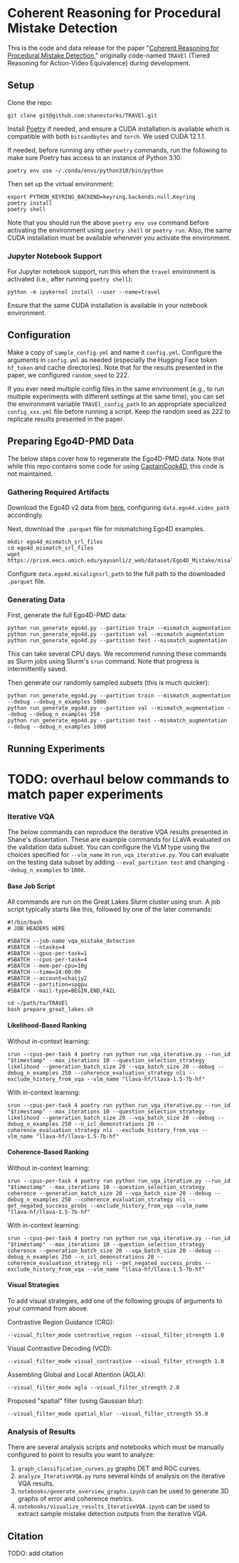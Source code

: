 # Coherent Reasoning for Procedural Mistake Detection

This is the code and data release for the paper "[Coherent Reasoning for Procedural Mistake Detection](https://arxiv.org/abs/2412.11927)," originally code-named `TRAVEl` (Tiered Reasoning for Action-Video Equivalence) during development.

## Setup

Clone the repo:

```
git clone git@github.com:shanestorks/TRAVEl.git
```

Install [Poetry](https://python-poetry.org/docs/#installing-with-the-official-installer) if needed, and ensure a CUDA installation is available which is compatible with both `bitsandbytes` and `torch`. We used CUDA 12.1.1.

If needed, before running any other `poetry` commands, run the following to make sure Poetry has access to an instance of Python 3.10:

```
poetry env use ~/.conda/envs/python310/bin/python
```

Then set up the virtual environment:

```
export PYTHON_KEYRING_BACKEND=keyring.backends.null.Keyring
poetry install
poetry shell
```

Note that you should run the above `poetry env use` command before activating the environment using `poetry shell` or `poetry run`. Also, the same CUDA installation must be available whenever you activate the environment.

### Jupyter Notebook Support

For Jupyter notebook support, run this when the `travel` environment is activated (i.e., after running `poetry shell`):

```
python -m ipykernel install --user --name=travel
```

Ensure that the same CUDA installation is available in your notebook environment.

## Configuration

Make a copy of `sample_config.yml` and name it `config.yml`. Configure the arguments in `config.yml` as needed (especially the Hugging Face token `hf_token` and cache directories). Note that for the results presented in the paper, we configured `random_seed` to 222.

If you ever need multiple config files in the same environment (e.g., to run multiple experiments with different settings at the same time), you can set the environment variable `TRAVEl_config_path` to an appropriate specialized `config_xxx.yml` file before running a script. Keep the random seed as 222 to replicate results presented in the paper.

## Preparing Ego4D-PMD Data

The below steps cover how to regenerate the Ego4D-PMD data. Note that while this repo contains some code for using [CaptainCook4D](https://github.com/CaptainCook4D), this code is not maintained. 

### Gathering Required Artifacts

Download the Ego4D v2 data from [here](https://visualize.ego4d-data.org/), configuring `data.ego4d.video_path` accordingly.

Next, download the `.parquet` file for mismatching Ego4D examples.

```
mkdir ego4d_mismatch_srl_files
cd ego4d_mismatch_srl_files
wget https://prism.eecs.umich.edu/yayuanli/z_web/dataset/Ego4D_Mistake/misalignsrl_more_samples_same_split_combinedwords_wohand_objectstatesafe.parquet
```

Configure `data.ego4d.misalignsrl_path` to the full path to the downloaded `.parquet` file.

### Generating Data

First, generate the full Ego4D-PMD data:

```
python run_generate_ego4d.py --partition train --mismatch_augmentation
python run_generate_ego4d.py --partition val --mismatch_augmentation
python run_generate_ego4d.py --partition test --mismatch_augmentation
```

This can take several CPU days. We recommend running these commands as Slurm jobs using Slurm's `srun` command. Note that progress is intermittently saved.

Then generate our randomly sampled subsets (this is much quicker):

```
python run_generate_ego4d.py --partition train --mismatch_augmentation --debug --debug_n_examples 5000
python run_generate_ego4d.py --partition val --mismatch_augmentation --debug --debug_n_examples 250
python run_generate_ego4d.py --partition test --mismatch_augmentation --debug --debug_n_examples 1000
```

## Running Experiments

# TODO: overhaul below commands to match paper experiments

### Iterative VQA

The below commands can reproduce the iterative VQA results presented in Shane's dissertation. These are example commands for LLaVA evaluated on the validation data subset. You can configure the VLM type using the choices specified for `--vlm_name` in `run_vqa_iterative.py`. You can evaluate on the testing data subset by adding `--eval_partition test` and changing `--debug_n_examples` to `1000`.

#### Base Job Script

All commands are run on the Great Lakes Slurm cluster using srun. A job script typically starts like this, followed by one of the later commands:

```
#!/bin/bash
# JOB HEADERS HERE

#SBATCH --job-name vqa_mistake_detection
#SBATCH --ntasks=4
#SBATCH --gpus-per-task=1
#SBATCH --cpus-per-task=4
#SBATCH --mem-per-cpu=10g
#SBATCH --time=24:00:00
#SBATCH --account=chaijy2
#SBATCH --partition=spgpu
#SBATCH --mail-type=BEGIN,END,FAIL

cd ~/path/to/TRAVEl
bash prepare_great_lakes.sh
```

#### Likelihood-Based Ranking

Without in-context learning:

```
srun --cpus-per-task 4 poetry run python run_vqa_iterative.py --run_id "$timestamp" --max_iterations 10 --question_selection_strategy likelihood --generation_batch_size 20 --vqa_batch_size 20 --debug --debug_n_examples 250 --coherence_evaluation_strategy nli --exclude_history_from_vqa --vlm_name "llava-hf/llava-1.5-7b-hf"
```

With in-context learning:

```
srun --cpus-per-task 4 poetry run python run_vqa_iterative.py --run_id "$timestamp" --max_iterations 10 --question_selection_strategy likelihood --generation_batch_size 20 --vqa_batch_size 20 --debug --debug_n_examples 250 --n_icl_demonstrations 20 --coherence_evaluation_strategy nli --exclude_history_from_vqa --vlm_name "llava-hf/llava-1.5-7b-hf"
```

#### Coherence-Based Ranking

Without in-context learning:

```
srun --cpus-per-task 4 poetry run python run_vqa_iterative.py --run_id "$timestamp" --max_iterations 10 --question_selection_strategy coherence --generation_batch_size 20 --vqa_batch_size 20 --debug --debug_n_examples 250 --coherence_evaluation_strategy nli --get_negated_success_probs --exclude_history_from_vqa --vlm_name "llava-hf/llava-1.5-7b-hf"
```

With in-context learning:

```
srun --cpus-per-task 4 poetry run python run_vqa_iterative.py --run_id "$timestamp" --max_iterations 10 --question_selection_strategy coherence --generation_batch_size 20 --vqa_batch_size 20 --debug --debug_n_examples 250 --n_icl_demonstrations 20 --coherence_evaluation_strategy nli --get_negated_success_probs --exclude_history_from_vqa --vlm_name "llava-hf/llava-1.5-7b-hf"
```

#### Visual Strategies

To add visual strategies, add one of the following groups of arguments to your command from above.

Contrastive Region Guidance (CRG):

```
--visual_filter_mode contrastive_region --visual_filter_strength 1.0
```

Visual Contrastive Decoding (VCD):

```
--visual_filter_mode visual_contrastive --visual_filter_strength 1.0
```

Assembling Global and Local Attention (AGLA):

```
--visual_filter_mode agla --visual_filter_strength 2.0
```

Proposed "spatial" filter (using Gaussian blur):

```
--visual_filter_mode spatial_blur --visual_filter_strength 55.0
```

### Analysis of Results

There are several analysis scripts and notebooks which must be manually configured to point to results you want to analyze:

1. `graph_classification_curves.py` graphs DET and ROC curves.
2. `analyze_IterativeVQA.py` runs several kinds of analysis on the iterative VQA results.
3. `notebooks/generate_overview_graphs.ipynb` can be used to generate 3D graphs of error and coherence metrics.
4. `notebooks/visualize_results_IterativeVQA.ipynb` can be used to extract sample mistake detection outputs from the iterative VQA.

## Citation

TODO: add citation

